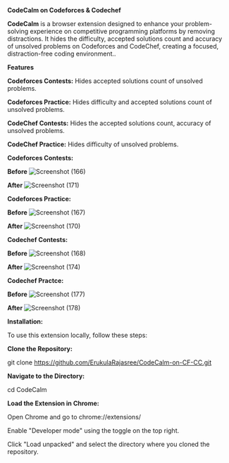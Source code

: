 **CodeCalm on Codeforces & Codechef**

**CodeCalm** is a browser extension designed to enhance your problem-solving experience on competitive programming platforms by removing distractions. It hides the difficulty, accepted solutions count and accuracy of unsolved problems on Codeforces and CodeChef, creating a focused, distraction-free coding environment..

**Features**

**Codeforces Contests:** Hides accepted solutions count of unsolved problems.

**Codeforces Practice:** Hides difficulty and accepted solutions count of unsolved problems.

**CodeChef Contests:** Hides the accepted solutions count, accuracy of unsolved problems.

**CodeChef Practice:** Hides difficulty of unsolved problems.


**Codeforces Contests:**

**Before**
![Screenshot (166)](https://github.com/user-attachments/assets/ab919b49-dd07-40eb-ae42-ee1b3672dcd4)

**After**
![Screenshot (171)](https://github.com/user-attachments/assets/95553ec7-0a76-4651-a5d6-ee4c171b5f3f)


**Codeforces Practice:**

**Before**
![Screenshot (167)](https://github.com/user-attachments/assets/fb32b348-a08a-40a6-bb6c-d4379de6636c)

**After**
![Screenshot (170)](https://github.com/user-attachments/assets/32e24d0e-b33d-43a2-8b4d-4ac04e36cfc8)


**Codechef Contests:**

**Before**
![Screenshot (168)](https://github.com/user-attachments/assets/f70833b9-2a8f-45c4-9526-4f597b9930c7)

**After**
![Screenshot (174)](https://github.com/user-attachments/assets/a3140739-dd50-4ac0-9a75-f772fe6ddfb6)


**Codechef Practce:**

**Before**
![Screenshot (177)](https://github.com/user-attachments/assets/fd06078a-030e-4875-b50c-2955dc4fa151)

**After**
![Screenshot (178)](https://github.com/user-attachments/assets/15dfaf91-c3da-44ed-a5c1-40a7e42b3ab2)


**Installation:**

To use this extension locally, follow these steps:

**Clone the Repository:**

git clone https://github.com/ErukulaRajasree/CodeCalm-on-CF-CC.git


**Navigate to the Directory:**

cd CodeCalm

**Load the Extension in Chrome:**

Open Chrome and go to chrome://extensions/

Enable "Developer mode" using the toggle on the top right.

Click "Load unpacked" and select the directory where you cloned the repository.






